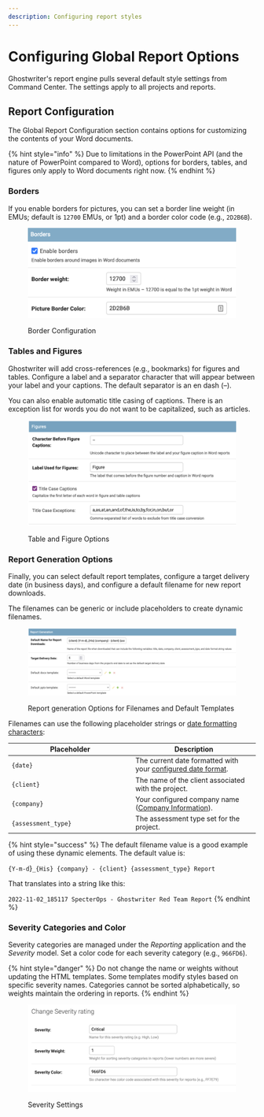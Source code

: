 ```yaml
---
description: Configuring report styles
---
```


# Configuring Global Report Options

Ghostwriter's report engine pulls several default style settings from Command Center. The settings apply to all projects and reports.

## Report Configuration

The Global Report Configuration section contains options for customizing the contents of your Word documents.

{% hint style="info" %}
Due to limitations in the PowerPoint API (and the nature of PowerPoint compared to Word), options for borders, tables, and figures only apply to Word documents right now.
{% endhint %}

### Borders

If you enable borders for pictures, you can set a border line weight (in EMUs; default is `12700` EMUs, or 1pt) and a border color code (e.g., `2D2B6B`).

<figure><img src="../.gitbook/assets/image (69).png" alt="Border configuration options"><figcaption><p>Border Configuration</p></figcaption></figure>

### Tables and Figures

Ghostwriter will add cross-references (e.g., bookmarks) for figures and tables. Configure a label and a separator character that will appear between your label and your captions. The default separator is an en dash (–).

You can also enable automatic title casing of captions. There is an exception list for words you do not want to be capitalized, such as articles.

<figure><img src="../.gitbook/assets/Screenshot 2024-02-28 at 12.19.07.png" alt="Table and figure options"><figcaption><p>Table and Figure Options</p></figcaption></figure>

### Report Generation Options

Finally, you can select default report templates, configure a target delivery date (in business days), and configure a default filename for new report downloads.

The filenames can be generic or include placeholders to create dynamic filenames.

<figure><img src="../.gitbook/assets/Screenshot 2024-02-28 at 12.13.42.png" alt="Report generation options for filename and templates"><figcaption><p>Report generation Options for Filenames and Default Templates</p></figcaption></figure>

Filenames can use the following placeholder strings or [date formatting characters](https://docs.djangoproject.com/en/4.1/ref/templates/builtins/#date):

<table><thead><tr><th width="238">Placeholder</th><th>Description</th></tr></thead><tbody><tr><td><code>{date}</code></td><td>The current date formatted with your <a href="https://www.ghostwriter.wiki/getting-started/quickstart#customizing-the-date-format">configured date format</a>.</td></tr><tr><td><code>{client}</code></td><td>The name of the client associated with the project.</td></tr><tr><td><code>{company}</code></td><td>Your configured company name (<a href="personalizing-company-information.md">Company Information</a>).</td></tr><tr><td><code>{assessment_type}</code></td><td>The assessment type set for the project.</td></tr></tbody></table>

{% hint style="success" %}
The default filename value is a good example of using these dynamic elements. The default value is:

`{Y-m-d`}`_{His} {company} - {client} {assessment_type} Report`

That translates into a string like this:

`2022-11-02_185117 SpecterOps - Ghostwriter Red Team Report`
{% endhint %}

### Severity Categories and Color

Severity categories are managed under the _Reporting_ application and the _Severity_ model. Set a color code for each severity category (e.g., `966FD6`).

{% hint style="danger" %}
Do not change the name or weights without updating the HTML templates. Some templates modify styles based on specific severity names. Categories cannot be sorted alphabetically, so weights maintain the ordering in reports.
{% endhint %}

<figure><img src="../.gitbook/assets/image (59).png" alt="Severity settings for name, weight, and color"><figcaption><p>Severity Settings</p></figcaption></figure>
